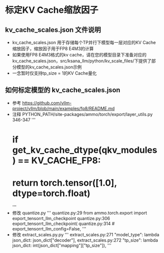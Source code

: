 # 标定KV Cache缩放因子

## kv_cache_scales.json 文件说明

- kv_cache_scales.json 用于存储每个TP并行下模型每一层对应的KV Cache缩放因子，缩放因子用于FP8 E4M3的计算
- 如果使用FP8 E4M3格式的kv cache，请在您的模型目录下准备对应的kv_cache_scales.json，src/ksana_llm/python/kv_scale_files/下提供了部分模型的kv_cache_scales.json示例
- 一念暂时仅支持tp_size = 1的KV Cache量化

## 如何标定模型的 kv_cache_scales.json

- 参考 https://github.com/vllm-project/vllm/blob/main/examples/fp8/README.md
- 注释 PYTHON_PATH/site-packages/ammo/torch/export/layer_utils.py 346-347
  '''
    # if get_kv_cache_dtype(qkv_modules) == KV_CACHE_FP8:
    #     return torch.tensor([1.0], dtype=torch.float)
  '''
- 修改 quantize.py
  '''
    quantize.py:29   from ammo.torch.export import export_tensorrt_llm_checkpoint
    quantize.py:306              export_tensorrt_llm_checkpoint(
    quantize.py:314                  # export_tensorrt_llm_config=False,
  '''
- 修改 extract_scales.py.py
  '''
    extract_scales.py:271         "model_type": lambda json_dict: json_dict["decoder"],
    extract_scales.py:272         "tp_size": lambda json_dict: int(json_dict["mapping"]["tp_size"]),
  '''
